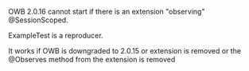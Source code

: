 OWB 2.0.16 cannot start if there is an extension "observing" @SessionScoped.

ExampleTest is a reproducer.

It works if OWB is downgraded to 2.0.15 or extension is removed or the @Observes method from the extension is removed 